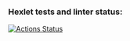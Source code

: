 ### Hexlet tests and linter status:
[![Actions Status](https://github.com/KristinaBalashova/frontend-project-lvl2/workflows/hexlet-check/badge.svg)](https://github.com/KristinaBalashova/frontend-project-lvl2/actions)